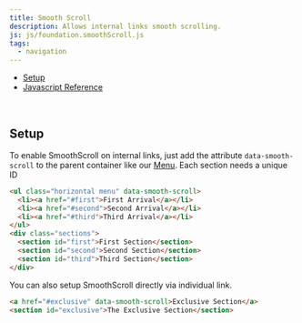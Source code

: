 ```yaml
---
title: Smooth Scroll
description: Allows internal links smooth scrolling.
js: js/foundation.smoothScroll.js
tags:
  - navigation
---
```


<ul class="menu vertical" data-smooth-scroll>
  <li><a href="#setup">Setup</a></li>
  <li><a href="#javascript-reference">Javascript Reference</a></li>
</ul>

<br>

## Setup

To enable SmoothScroll on internal links, just add the attribute `data-smooth-scroll` to the parent container like our [Menu](menu.html). Each section needs a unique ID

```html
<ul class="horizontal menu" data-smooth-scroll>
  <li><a href="#first">First Arrival</a></li>
  <li><a href="#second">Second Arrival</a></li>
  <li><a href="#third">Third Arrival</a></li>
</ul>
<div class="sections">
  <section id="first">First Section</section>
  <section id="second">Second Section</section>
  <section id="third">Third Section</section>
</div>
```

You can also setup SmoothScroll directly via individual link.

```html
<a href="#exclusive" data-smooth-scroll>Exclusive Section</a>
<section id="exclusive">The Exclusive Section</section>
```
